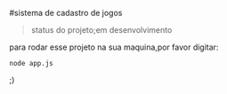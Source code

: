 #sistema de cadastro de jogos

> status do projeto;em desenvolvimento

para rodar esse projeto na sua maquina,por favor digitar:

```
node app.js
```

;)